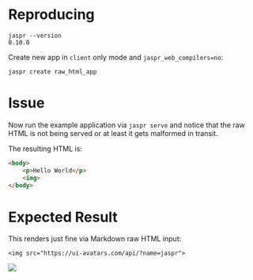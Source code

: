 # Reproducing

```
jaspr --version
0.10.0
```

Create new app in `client` only mode and `jaspr_web_compilers=no`:

```
jaspr create raw_html_app
```

# Issue

Now run the example application via `jaspr serve` and notice that the raw HTML is not being served or at least it gets malformed in transit.

The resulting HTML is:

```html
<body>
    <p>Hello World</p>
    <img>
</body>
```

# Expected Result

This renders just fine via Markdown raw HTML input:

```
<img src="https://ui-avatars.com/api/?name=jaspr">
```


<img src="https://ui-avatars.com/api/?name=jaspr">